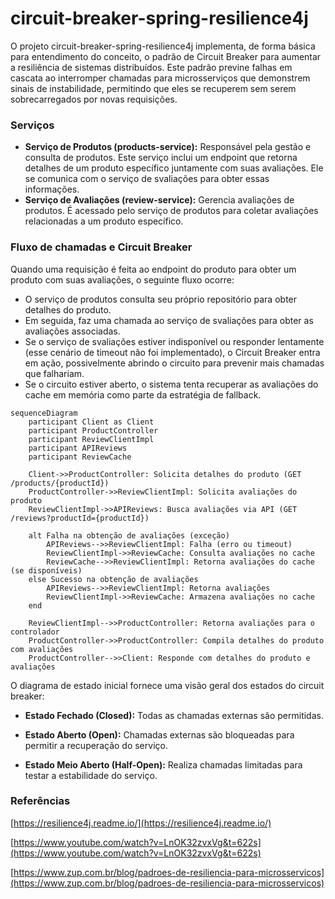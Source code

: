 # circuit-breaker-spring-resilience4j

O projeto circuit-breaker-spring-resilience4j implementa, de forma básica para entendimento do conceito, o padrão de Circuit Breaker para aumentar a resiliência de sistemas distribuídos. Este padrão previne falhas em cascata ao interromper chamadas para microsserviços que demonstrem sinais de instabilidade, permitindo que eles se recuperem sem serem sobrecarregados por novas requisições.

### Serviços
- **Serviço de Produtos (products-service):** Responsável pela gestão e consulta de produtos. Este serviço inclui um endpoint que retorna detalhes de um produto específico juntamente com suas avaliações. Ele se comunica com o serviço de svaliações para obter essas informações.
- **Serviço de Avaliações (review-service):** Gerencia avaliações de produtos. É acessado pelo serviço de produtos para coletar avaliações relacionadas a um produto específico.

### Fluxo de chamadas e Circuit Breaker
Quando uma requisição é feita ao endpoint do produto para obter um produto com suas avaliações, o seguinte fluxo ocorre:

- O serviço de produtos consulta seu próprio repositório para obter detalhes do produto.
- Em seguida, faz uma chamada ao serviço de svaliações para obter as avaliações associadas.
- Se o serviço de svaliações estiver indisponível ou responder lentamente (esse cenário de timeout não foi implementado), o Circuit Breaker entra em ação, possivelmente abrindo o circuito para prevenir mais chamadas que falhariam.
- Se o circuito estiver aberto, o sistema tenta recuperar as avaliações do cache em memória como parte da estratégia de fallback.

```mermaid
sequenceDiagram
    participant Client as Client
    participant ProductController 
    participant ReviewClientImpl 
    participant APIReviews 
    participant ReviewCache 

    Client->>ProductController: Solicita detalhes do produto (GET /products/{productId})
    ProductController->>ReviewClientImpl: Solicita avaliações do produto
    ReviewClientImpl->>APIReviews: Busca avaliações via API (GET /reviews?productId={productId})
    
    alt Falha na obtenção de avaliações (exceção)
        APIReviews-->>ReviewClientImpl: Falha (erro ou timeout)
        ReviewClientImpl->>ReviewCache: Consulta avaliações no cache
        ReviewCache-->>ReviewClientImpl: Retorna avaliações do cache (se disponíveis)
    else Sucesso na obtenção de avaliações
        APIReviews-->>ReviewClientImpl: Retorna avaliações
        ReviewClientImpl->>ReviewCache: Armazena avaliações no cache
    end
    
    ReviewClientImpl-->>ProductController: Retorna avaliações para o controlador
    ProductController->>ProductController: Compila detalhes do produto com avaliações
    ProductController-->>Client: Responde com detalhes do produto e avaliações
```

O diagrama de estado inicial fornece uma visão geral dos estados do circuit breaker:

- **Estado Fechado (Closed):** Todas as chamadas externas são permitidas.

- **Estado Aberto (Open):** Chamadas externas são bloqueadas para permitir a recuperação do serviço.

- **Estado Meio Aberto (Half-Open):** Realiza chamadas limitadas para testar a estabilidade do serviço.

### Referências
[https://resilience4j.readme.io/](https://resilience4j.readme.io/)

[https://www.youtube.com/watch?v=LnOK32zvxVg&t=622s](https://www.youtube.com/watch?v=LnOK32zvxVg&t=622s)

[https://www.zup.com.br/blog/padroes-de-resiliencia-para-microsservicos](https://www.zup.com.br/blog/padroes-de-resiliencia-para-microsservicos)
